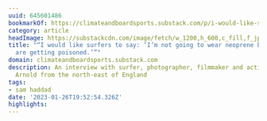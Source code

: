 ```yaml
---
uuid: 645601486
bookmarkOf: https://climateandboardsports.substack.com/p/i-would-like-surfers-to-say-im-not
category: article
headImage: https://substackcdn.com/image/fetch/w_1200,h_600,c_fill,f_jpg,q_auto:good,fl_progressive:steep,g_auto/https%3A%2F%2Fbucketeer-e05bbc84-baa3-437e-9518-adb32be77984.s3.amazonaws.com%2Fpublic%2Fimages%2F9c8f2594-7672-466d-a84b-eb7c8b6f4778_1560x952.jpeg
title: "“I would like surfers to say: ‘I’m not going to wear neoprene because people
  are getting poisoned.’”"
domain: climateandboardsports.substack.com
description: An interview with surfer, photographer, filmmaker and activist Lewis
  Arnold from the north-east of England
tags:
- sam haddad
date: '2023-01-26T19:52:54.326Z'
highlights: 
---
```



